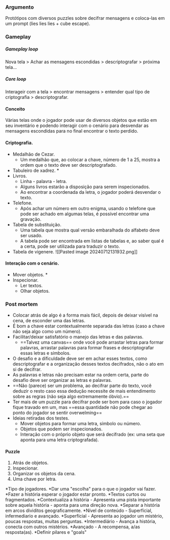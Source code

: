 ### Argumento
Protótipos com diversos puzzles sobre decifrar mensagens e coloca-las em um prompt (lies lies lies + cube escape).

### Gameplay

##### Gameplay loop
Nova tela > Achar as mensagens escondidas > descriptografar > próxima tela...

##### Core loop
Interageir com a tela > encontrar mensagens > entender qual tipo de criptografia > descriptografar.


#### Conceito
Várias telas onde o jogador pode usar de diversos objetos que estão em seu inventário e podendo interagir com o cenário para desvendar as mensagens escondidas para no final encontrar o texto perdido.

#### Criptografia.
* Medalhão de Cezar.
	* Um medalhão que, ao colocar a chave, número de 1 a 25, mostra a ordem que o texto deve ser descriptografado.
* Tabuleiro de xadrez.
	* 
* Livros.
	* Linha - palavra - letra.
	* Alguns livros estarão a disposição para serem inspecionados.
	* Ao encontrar a coordenada da letra, o jogador poderá desvendar o texto.
* Telefone.
	* Após achar um número em outro enigma, usando o telefone que pode ser achado em algumas telas, é possível encontrar uma gravação.
* Tabela de substituição.
	* Uma tabela que mostra qual versão embaralhada do alfabeto deve ser usado.
	* A tabela pode ser encontrada em listas de tabelas e, ao saber qual é a certa, pode ser utilizada para traduzir o texto.
* Tabela de vigenere.
![[Pasted image 20240712131932.png]]

#### Interação com o cenário.
* Mover objetos.
	* 
* Inspecionar.
	* Ler textos.
	* Olhar objetos.

### Post mortem
* Colocar atrás de algo é a forma mais fácil, depois de deixar visível na cena, de esconder uma das letras.
* É bom a chave estar contextualmente separada das letras (caso a chave não seja algo como um número).
* Facilitar/deixar satisfatório o manejo das letras e das palavras.
	* ==Talvez uma canvas== onde você pode arrastar letras para formar palavras, arrastar palavras para formar frases e descriptografar essas letras e símbolos.
* O desafio e a dificuldade deve ser em achar esses textos, como descriptografar e a organização desses textos decifrados, não o ato em si de decifrar.
* As palavras e letras não precisam estar na ordem certa, parte do desafio deve ser organizar as letras e palavras.
* ==Não (parece) ser um problema, ao decifrar parte do texto, você deduzir o resto caso essa dedução necessite de mais entendimento sobre as regras (não seja algo extremamente óbvio).==
* Ter mais de um puzzle para decifrar pode ser bom para caso o jogador fique travado em um, mas ==essa quantidade não pode chegar ao ponto do jogador se sentir overwelming== 
* Ideias retiradas dos testes.
	* Mover objetos para formar uma letra, símbolo ou número.
	* Objetos que podem ser inspecionados.
	* Interação com o próprio objeto que será decifrado (ex: uma seta que aponta para uma letra criptografada).

#### Puzzle
1. Atrás de objetos.
2. Inspecionar.
3. Organizar os objetos da cena.
4. Uma chave por letra.


*Tipo de jogadores.
*Dar uma "escolha" para o que o jogador vai fazer.
*Fazer a história esperar o jogador estar pronto.
*Textos curtos ou fragmentados.
*Contextualiza a história - Apresenta uma pista importante sobre aquela história - aponta para uma direção nova.
*Separar a história em arcos dividitos geograficamente.
*Nível de conteúdo - Superfícial, infermediario e avançado.
*Superfícial - Apresenta ao jogador um mistério, poucas respostas, muitas perguntas.
*Intermediário - Avança a história, conecta com outros mistérios.
*Avançado - A recompensa, a/as resposta(as).
*Definir pilares e "goals"